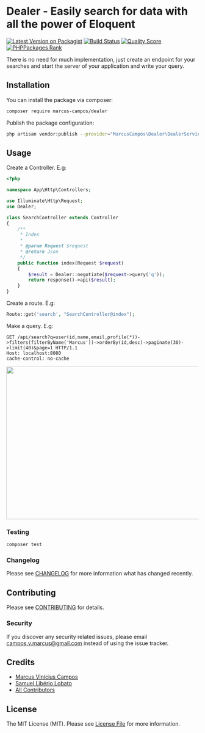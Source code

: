 # Dealer - Easily search for data with all the power of Eloquent

[![Latest Version on Packagist](https://img.shields.io/packagist/v/marcus-campos/dealer.svg?style=flat-square)](https://packagist.org/packages/marcus-campos/dealer)
[![Build Status](https://img.shields.io/travis/marcus-campos/dealer/master.svg?style=flat-square)](https://travis-ci.org/marcus-campos/dealer)
[![Quality Score](https://img.shields.io/scrutinizer/g/marcus-campos/dealer.svg?style=flat-square)](https://scrutinizer-ci.com/g/marcus-campos/dealer)
[![PHPPackages Rank](http://phppackages.org/p/marcus-campos/dealer/badge/rank.svg)](http://phppackages.org/p/marcus-campos/dealer)

There is no need for much implementation, just create an endpoint for your searches and start the server of your application and write your query.

## Installation

You can install the package via composer:

```bash
composer require marcus-campos/dealer
```

Publish the package configuration: 

```bash
php artisan vendor:publish --provider="MarcusCampos\Dealer\DealerServiceProvider"
```

## Usage

Create a Controller. E.g:

``` php
<?php

namespace App\Http\Controllers;

use Illuminate\Http\Request;
use Dealer;

class SearchController extends Controller
{
    /**
     * Index
     *
     * @param Request $request
     * @return Json
     */
    public function index(Request $request)
    {
        $result = Dealer::negotiate($request->query('q'));
        return response()->api($result);
    }
}

```

Create a route. E.g:

``` php
Route::get('search', "SearchController@index");
```

Make a query. E.g:

```
GET /api/search?q=user(id,name,email,profile(*))->filters(filterByName('Marcus'))->orderBy(id,desc)->paginate(30)->limit(40)&page=1 HTTP/1.1
Host: localhost:8080
cache-control: no-cache
```

<img src="https://media.giphy.com/media/XDKtfDIiNjjPsoBVz4/giphy.gif" data-canonical-src="https://media.giphy.com/media/XDKtfDIiNjjPsoBVz4/giphy.gif" width="800" height="400" />

### Testing

``` bash
composer test
```

### Changelog

Please see [CHANGELOG](CHANGELOG.md) for more information what has changed recently.

## Contributing

Please see [CONTRIBUTING](CONTRIBUTING.md) for details.

### Security

If you discover any security related issues, please email campos.v.marcus@gmail.com instead of using the issue tracker.

## Credits

- [Marcus Vinícius Campos](https://github.com/marcus-campos)
- [Samuel Libério Lobato](https://github.com/samuka182)
- [All Contributors](../../contributors)

## License

The MIT License (MIT). Please see [License File](LICENSE.md) for more information.
